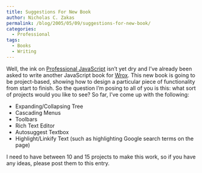 ```yaml
---
title: Suggestions For New Book
author: Nicholas C. Zakas
permalink: /blog/2005/05/09/suggestions-for-new-book/
categories:
  - Professional
tags:
  - Books
  - Writing
---
```

Well, the ink on <a title="Professional JavaScript for Web Developers" rel="external" href="http://www.amazon.com/exec/obidos/tg/detail/-/0764579088/qid=1105481108/sr=8-2/ref=sr_8_xs_ap_i1_xgl14/102-9733195-7492141?v=glance&s=books&n=507846">Professional JavaScript</a> isn&#8217;t yet dry and I&#8217;ve already been asked to write another JavaScript book for <a title="Wrox Press" rel="external" href="http://www.wrox.com">Wrox</a>. This new book is going to be project-based, showing how to design a particular piece of functionality from start to finish. So the question I&#8217;m posing to all of you is this: what sort of projects would you like to see? So far, I&#8217;ve come up with the following:

  * Expanding/Collapsing Tree
  * Cascading Menus
  * Toolbars
  * Rich Text Editor
  * Autosuggest Textbox
  * Highlight/Linkify Text (such as highlighting Google search terms on the page)

I need to have between 10 and 15 projects to make this work, so if you have any ideas, please post them to this entry.
